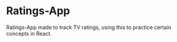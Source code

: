 # Ratings-App
Ratings-App made to track TV ratings, using this to practice certain concepts in React. 
